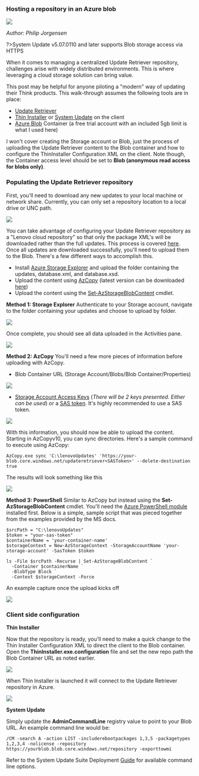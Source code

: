### Hosting a repository in an Azure blob 
![](../img/guides/ur/az_blob/azureblob.png) 

*Author: Philip Jorgensen*

?>System Update v5.07.0110 and later supports Blob storage access via HTTPS

When it comes to managing a centralized Update Retriever repository, challenges arise with widely distributed environments.  This is where leveraging a cloud storage solution can bring value.

This post may be helpful for anyone piloting a "modern" way of updating their Think products.  This walk-through assumes the following tools are in place:

* [Update Retriever](https://support.lenovo.com/us/en/solutions/ht037099#ur)
* [Thin Installer](https://support.lenovo.com/us/en/solutions/ht037099#ti) or [System Update](https://support.lenovo.com/us/en/solutions/ht037099#tvsu) on the client
* [Azure Blob](https://docs.microsoft.com/en-us/azure/storage/blobs/storage-quickstart-blobs-portal) Container (a free trial account with an included 5gb limit is what I used here)

I won't cover creating the Storage account or Blob, just the process of uploading the Update Retriever content to the Blob container and how to configure the ThinInstaller Configuration XML on the client.  Note though, the Container access level should be set to **Blob (anonymous read access for blobs only)**.

### Populating the Update Retriever repository

First, you'll need to download any new updates to your local machine or network share.  Currently, you can only set a repository location to a local drive or UNC path.

![](../img/guides/ur/az_blob/image1.jpg)

You can take advantage of configuring your Update Retriever repository as a "Lenovo cloud repository" so that only the package XML's will be downloaded rather than the full updates.  This process is covered [here](https://thinkdeploy.blogspot.com/2020/05/deep-dive-setting-up-lenovo-cloud.html).  Once all updates are downloaded successfully, you'll need to upload them to the Blob.  There's a few different ways to accomplish this. 

* Install [Azure Storage Explorer](https://azure.microsoft.com/en-us/features/storage-explorer/) and upload the folder containing the updates, database.xml, and database.xsd.
* Upload the content using [AzCopy](https://docs.microsoft.com/en-us/azure/storage/common/storage-use-azcopy) (latest version can be downloaded [here](http://aka.ms/downloadazcopy))
* Upload the content using the [Set-AzStorageBlobContent](https://docs.microsoft.com/en-us/powershell/module/azure.storage/set-azurestorageblobcontent?view=azurermps-6.13.0) cmdlet.

**Method 1: Storage Explorer** Authenticate to your Storage account, navigate to the folder containing your updates and choose to upload by folder.

![](../img/guides/ur/az_blob/image2.jpg)

Once complete, you should see all data uploaded in the Activities pane.

![](../img/guides/ur/az_blob/image3.jpg)

**Method 2: AzCopy** You'll need a few more pieces of information before uploading with AzCopy.

* Blob Container URL (Storage Account/Blobs/Blob Container/Properties)

![](../img/guides/ur/az_blob/image4.jpg)

* [Storage Account Access Keys](https://docs.microsoft.com/en-us/azure/storage/common/storage-account-manage#access-keys) (*There will be 2 keys presented.  Either can be used*) or a [SAS token](https://docs.microsoft.com/en-us/azure/storage/common/storage-dotnet-shared-access-signature-part-1).  It's highly recommended to use a SAS token.

![](../img/guides/ur/az_blob/image5.jpg)

With this information, you should now be able to upload the content.  Starting in AzCopyv10, you can sync directories.  Here's a sample command to execute using AzCopy:

```
AzCopy.exe sync 'C:\lenovoUpdates' 'https://your-blob.core.windows.net/updateretriever<SASToken>' --delete-destination true
```

The results will look something like this

![](../img/guides/ur/az_blob/image6.jpg)

**Method 3: PowerShell** Similar to AzCopy but instead using the **Set-AzStorageBlobContent** cmdlet.  You'll need the [Azure PowerShell module](https://docs.microsoft.com/en-us/powershell/azure/install-az-ps?view=azps-1.7.0) installed first.  Below is a simple, sample script that was pieced together from the examples provided by the MS docs.

```
$srcPath = "C:\lenovoUpdates"
$token = "your-sas-token"
$containerName = 'your-container-name'
$storageContext = New-AzStorageContext -StorageAccountName 'your-storage-account' -SasToken $token

ls -File $srcPath -Recurse | Set-AzStorageBlobContent `
  -Container $containerName `
  -BlobType Block `
  -Context $storageContext -Force
```

An example capture once the upload kicks off

![](../img/guides/ur/az_blob/image7.jpg)

### Client side configuration

**Thin Installer**

Now that the repository is ready, you'll need to make a quick change to the Thin Installer Configuration XML to direct the client to the Blob container.  Open the **ThinInstaller.exe.configuration** file and set the new repo path the Blob Container URL as noted earlier. 

![](../img/guides/ur/az_blob/image8.jpg)

When Thin Installer is launched it will connect to the Update Retriever repository in Azure.

![](../img/guides/ur/az_blob/image9.jpg)

**System Update**

Simply update the **AdminCommandLine** registry value to point to your Blob URL.  An example command line would be:

```
/CM -search A -action LIST -includerebootpackages 1,3,5 -packagetypes 1,2,3,4 -nolicense -repository https://yourblob.blob.core.windows.net/repository -exporttowmi 
```

Refer to the System Update Suite Deployment [Guide](https://docs.lenovocdrt.com/#/su/su_dg) for available command line options.